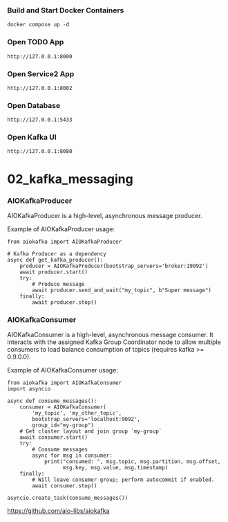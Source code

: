 ### Build and Start Docker Containers

`docker compose up -d`

### Open TODO App

`http://127.0.0.1:8000`

### Open Service2 App

`http://127.0.0.1:8002`

### Open Database

`http://127.0.0.1:5433`

### Open Kafka UI

`http://127.0.0.1:8080`

# 02_kafka_messaging

### AIOKafkaProducer

AIOKafkaProducer is a high-level, asynchronous message producer.

Example of AIOKafkaProducer usage:

```
from aiokafka import AIOKafkaProducer

# Kafka Producer as a dependency
async def get_kafka_producer():
    producer = AIOKafkaProducer(bootstrap_servers='broker:19092')
    await producer.start()
    try:
        # Produce message
        await producer.send_and_wait("my_topic", b"Super message")
    finally:
        await producer.stop()
```

### AIOKafkaConsumer
AIOKafkaConsumer is a high-level, asynchronous message consumer. It interacts with the assigned Kafka Group Coordinator node to allow multiple consumers to load balance consumption of topics (requires kafka >= 0.9.0.0).

Example of AIOKafkaConsumer usage:

```
from aiokafka import AIOKafkaConsumer
import asyncio

async def consume_messages():
    consumer = AIOKafkaConsumer(
        'my_topic', 'my_other_topic',
        bootstrap_servers='localhost:9092',
        group_id="my-group")
    # Get cluster layout and join group `my-group`
    await consumer.start()
    try:
        # Consume messages
        async for msg in consumer:
            print("consumed: ", msg.topic, msg.partition, msg.offset,
                  msg.key, msg.value, msg.timestamp)
    finally:
        # Will leave consumer group; perform autocommit if enabled.
        await consumer.stop()

asyncio.create_task(consume_messages())
```

https://github.com/aio-libs/aiokafka